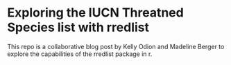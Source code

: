 # Exploring the IUCN Threatned Species list with rredlist

This repo is a collaborative blog post by Kelly Odion and Madeline Berger to explore the capabilities of the rredlist package in r. 